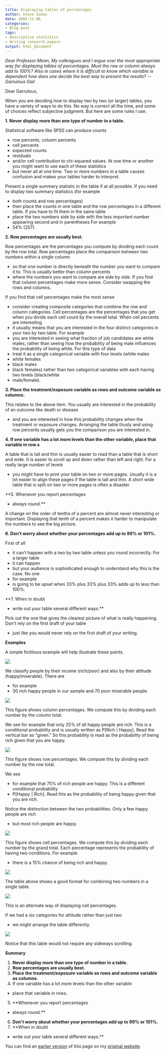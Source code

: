 ```yaml
---
title: Displaying tables of percentages
author: Steve Simon
date: 2002-11-06
categories:
- Blog post
tags:
- Descriptive statistics
- Writing research papers
output: html_document
---
```

*Dear Professor Mean, My colleagues and I argue over the most appropriate way for displaying tables of percentages. Must the row or column always add to 100%? Also in cases where it is difficult to know which variable is dependent how does one decide the best way to present the results? -- Garrulous Gail*

<!---more--->

Dear Garrulous,

When you are deciding how to display two by two (or larger) tables,
you have a variety of ways to do this. No way is correct all the time,
and some of choices reflect subjective judgment. But here are some
rules I use.

**1. Never display more than one type of number in a table.**

Statistical software like SPSS can produce counts
- row percents,
column percents
- cell percents
- expected counts
- residuals
- and/or
cell contribution to chi-squared values. At one time or another you
might want to use each of these statistics
- but never all at one time.
Two or more numbers in a table causes confusion and makes your tables
harder to interpret.

Present a single summary statistic in the table if at all possible. If
you need to display two summary statistics (for example
- both counts
and row percentages)
- then place the counts in one table and the row
percentages in a different table. If you have to fit them in the same
table
- place the two numbers side by side with the less important
number appearing second and in parentheses For example
- 54% (257).

**2. Row percentages are usually best.** 

Row percentages are the
percentages you compute by dividing each count by the row total. Row
percentages place the comparison between two numbers within a single
column
- so that one number is directly beneath the number you want to
compare it to. This is usually better than column percents
- where the
numbers you want to compare are side by side. If you find that column
percentages make more sense. Consider swapping the rows and columns.

If you find that cell percentages make the most sense
- consider
creating composite categories that combine the row and column
categories. Cell percentages are the percentages that you get when you
divide each cell count by the overall total. When cell percents are
interesting
- it usually means that you are interested in the four
distinct categories in your two by two table. For example
- you are
interested in seeing what fraction of job candidates are white males,
rather than seeing how the probability of being male influences the
probability of being white. For this type of data
- treat it as a
single categorical variable with four levels (white males
- white
females
- black males
- black females) rather than two categorical
variables with each having two levels (black/white
- male/female).

**3. Place the treatment/exposure variable as rows and outcome
variable as columns.**

This relates to the above item. You usually are
interested in the probability of an outcome like death or disease
- and
you are interested in how this probability changes when the treatment
or exposure changes. Arranging the table thusly and using row percents
usually gets you the comparison you are interested in.

**4. If one variable has a lot more levels than the other variable,
place that variable in row.s**

A table that is tall and thin is
usually easier to read than a table that is short and wide. It is
easier to scroll up and down rather than left and right. For a really
large number of levels
- you might have to print your table on two or
more pages. Usually it is a lot easier to align these pages if the
table is tall and thin. A short wide table that is split on two or
more pages is often a disaster.

**5. Whenever you report percentages
- always round.**

A change on the
order of tenths of a percent are almost never interesting or
important. Displaying that tenth of a percent makes it harder to
manipulate the numbers to see the big picture.

**6. Don't worry about whether your percentages add up to 99% or
101%.**

First of all
- it can't happen with a two by two table unless
you round incorrectly. For a larger table
- it can happen
- but your
audience is sophisticated enough to understand why this is the case.
No one
- for example
- is going to be upset when 33% plus 33% plus 33%
adds up to less than 100%.

**7. When in doubt
- write out your table several different ways.**

Pick out the one that gives the clearest picture of what is really
happening. Don't rely on the first draft of your table
- just like you
would never rely on the first draft of your writing.

**Examples**

A simple fictitious example will help illustrate these points.

![](http://www.pmean.com/images/images/02/percentage-0201.gif)

We classify people by their income (rich/poor) and also by their
attitude (happy/miserable). There are
- for example
-   30 rich happy
people in our sample and 70 poor miserable people.

![](http://www.pmean.com/images/images/02/percentage-0202.gif)

This figure shows column percentages. We compute this by dividing each
number by the column total.

We see for example that only 25% of all happy people are rich. This is
a conditional probability and is usually written as P[Rich |
Happy]. Read the vertical bar as "given." So this probability is
read as the probability of being rich given that you are happy.

![](http://www.pmean.com/images/images/02/percentage-0203.gif)

This figure shows row percentages. We compute this by dividing each
number by the row total.

We see
- for example that 75% of rich people are happy. This is a
different conditional probability
- P[Happy | Rich]. Read this as
the probability of being happy given that you are rich.

Notice the distinction between the two probabilities. Only a few happy
people are rich
- but most rich people are happy.

![](http://www.pmean.com/images/images/02/percentage-0204.gif)

This figure shows cell percentages. We compute this by dividing each
number by the grand total. Each percentage represents the probability
of having two conditions. For example
- there is a 15% chance of being
rich and happy.

![](http://www.pmean.com/images/images/02/percentage-0205.gif)

The table above shows a good format for combining two numbers in a
single table.

![](http://www.pmean.com/images/images/02/percentage-0206.gif)

This is an alternate way of displaying cell percentages.

If we had a six categories for attitude rather than just two
- we might
arrange the table differently.

![](http://www.pmean.com/images/images/02/percentage-0207.gif)

Notice that this table would not require any sideways scrolling.

**Summary**

1.  **Never display more than one type of number in a table.**
2.  **Row percentages are usually best.**
3.  **Place the treatment/exposure variable as rows and outcome variable
    as columns.**
4.  If one variable has a lot more levels than the other variable
- place
    that variable in rows.
5.  **Whenever you report percentages
- always round.**
6.  **Don't worry about whether your percentages add up to 99% or
    101%.**
7.  **When in doubt
- write out your table several different ways.**

You can find an [earlier version](http://www.pmean.com/02/percentage.html) of this page on my [original website](http://www.pmean.com/original_site.html).
